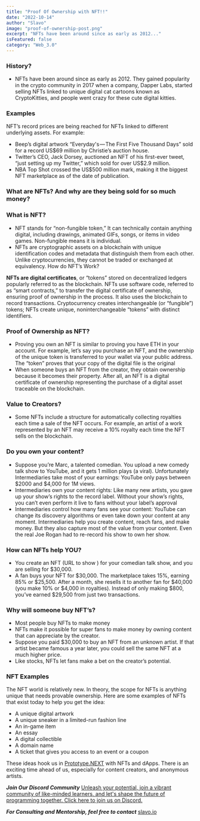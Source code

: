 ```yaml
---
title: "Proof Of Ownership with NFT!!"
date: "2022-10-14"
author: "Slavo"
image: "proof-of-ownership-post.png"
excerpt: "NFTs have been around since as early as 2012..."
isFeatured: false
category: "Web_3.0"
---
```


### History?

- NFTs have been around since as early as 2012. They gained popularity in the crypto community in 2017 when a company, Dapper Labs, started selling NFTs linked to unique digital cat cartoons known as CryptoKitties, and people went crazy for these cute digital kitties.

### Examples

NFT’s record prices are being reached for NFTs linked to different underlying assets. For example:

- Beep’s digital artwork “Everyday's — The First Five Thousand Days” sold for a record US$69 million by Christie’s auction house.
- Twitter’s CEO, Jack Dorsey, auctioned an NFT of his first-ever tweet, “just setting up my Twitter,” which sold for over US$2.9 million.
- NBA Top Shot crossed the US$500 million mark, making it the biggest NFT marketplace as of the date of publication.

### What are NFTs? And why are they being sold for so much money?

### What is NFT?

- NFT stands for “non-fungible token,” It can technically contain anything digital, including drawings, animated GIFs, songs, or items in video games. Non-fungible means it is individual.
- NFTs are cryptographic assets on a blockchain with unique identification codes and metadata that distinguish them from each other. Unlike cryptocurrencies, they cannot be traded or exchanged at equivalency.
  How do NFT’s Work?

**NFTs are digital certificates**, or “tokens” stored on decentralized ledgers popularly referred to as the blockchain. NFTs use software code, referred to as “smart contracts,” to transfer the digital certificate of ownership, ensuring proof of ownership in the process. It also uses the blockchain to record transactions. Cryptocurrency creates interchangeable (or “fungible”) tokens; NFTs create unique, noninterchangeable “tokens” with distinct identifiers.

### Proof of Ownership as NFT?

- Proving you own an NFT is similar to proving you have ETH in your account. For example, let’s say you purchase an NFT, and the ownership of the unique token is transferred to your wallet via your public address. The “token” proves that your copy of the digital file is the original
- When someone buys an NFT from the creator, they obtain ownership because it becomes their property. After all, an NFT is a digital certificate of ownership representing the purchase of a digital asset traceable on the blockchain.

### Value to Creators?

- Some NFTs include a structure for automatically collecting royalties each time a sale of the NFT occurs. For example, an artist of a work represented by an NFT may receive a 10% royalty each time the NFT sells on the blockchain.

### Do you own your content?

- Suppose you’re Marc, a talented comedian. You upload a new comedy talk show to YouTube, and it gets 1 million plays (a viral). Unfortunately Intermediaries take most of your earnings: YouTube only pays between $2000 and $4,000 for 1M views.
- Intermediaries own your content rights: Like many new artists, you gave up your show’s rights to the record label. Without your show’s rights, you can’t even perform it live to fans without your label’s approval
- Intermediaries control how many fans see your content: YouTube can change its discovery algorithms or even take down your content at any moment.
  Intermediaries help you create content, reach fans, and make money. But they also capture most of the value from your content. Even the real Joe Rogan had to re-record his show to own her show.

### How can NFTs help YOU?

- You create an NFT (URL to show ) for your comedian talk show, and you are selling for $30,000.
- A fan buys your NFT for $30,000. The marketplace takes 15%, earning 85% or $25,500. After a month, she resells it to another fan for $40,000 (you make 10% or $4,000 in royalties). Instead of only making $800, you’ve earned $29,500 from just two transactions.

### Why will someone buy NFT’s?

- Most people buy NFTs to make money
- NFTs make it possible for super fans to make money by owning content that can appreciate by the creator.
- Suppose you paid $30,000 to buy an NFT from an unknown artist. If that artist became famous a year later, you could sell the same NFT at a much higher price.
- Like stocks, NFTs let fans make a bet on the creator’s potential.

### NFT Examples

The NFT world is relatively new. In theory, the scope for NFTs is anything unique that needs provable ownership. Here are some examples of NFTs that exist today to help you get the idea:

- A unique digital artwork
- A unique sneaker in a limited-run fashion line
- An in-game item
- An essay
- A digital collectible
- A domain name
- A ticket that gives you access to an event or a coupon

These ideas hook us in [Prototype.NEXT](https://www.prototypenext.com) with NFTs and dApps. There is an exciting time ahead of us, especially for content creators, and anonymous artists.

**_Join Our Discord Community_** [Unleash your potential, join a vibrant community of like-minded learners, and let's shape the future of programming together. Click here to join us on Discord.](https://discord.gg/M7keEuaw)

**_For Consulting and Mentorship, feel free to contact_** [slavo.io](/contact)

